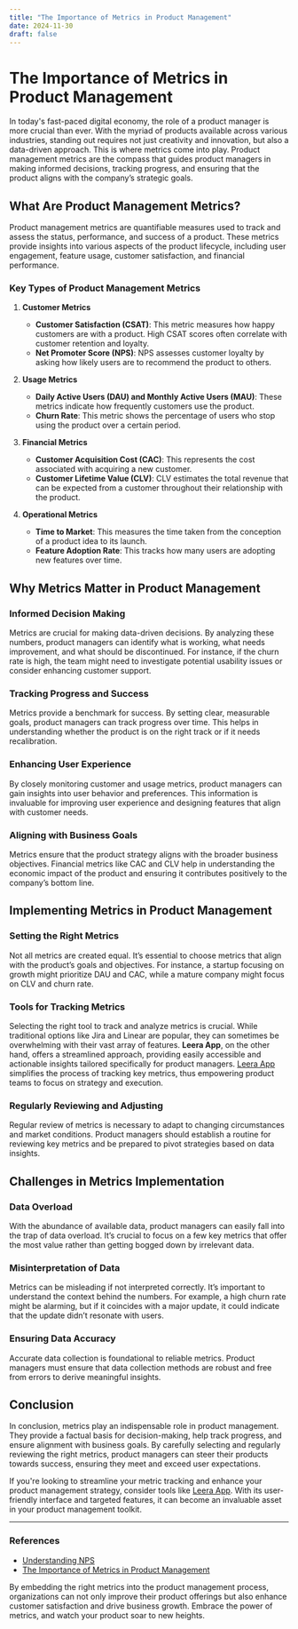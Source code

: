 ```yaml
---
title: "The Importance of Metrics in Product Management"
date: 2024-11-30
draft: false
---
```

# The Importance of Metrics in Product Management

In today's fast-paced digital economy, the role of a product manager is more crucial than ever. With the myriad of products available across various industries, standing out requires not just creativity and innovation, but also a data-driven approach. This is where metrics come into play. Product management metrics are the compass that guides product managers in making informed decisions, tracking progress, and ensuring that the product aligns with the company’s strategic goals.

## What Are Product Management Metrics?

Product management metrics are quantifiable measures used to track and assess the status, performance, and success of a product. These metrics provide insights into various aspects of the product lifecycle, including user engagement, feature usage, customer satisfaction, and financial performance.

### Key Types of Product Management Metrics

1. **Customer Metrics**
   - **Customer Satisfaction (CSAT)**: This metric measures how happy customers are with a product. High CSAT scores often correlate with customer retention and loyalty.
   - **Net Promoter Score (NPS)**: NPS assesses customer loyalty by asking how likely users are to recommend the product to others.

2. **Usage Metrics**
   - **Daily Active Users (DAU) and Monthly Active Users (MAU)**: These metrics indicate how frequently customers use the product.
   - **Churn Rate**: This metric shows the percentage of users who stop using the product over a certain period.

3. **Financial Metrics**
   - **Customer Acquisition Cost (CAC)**: This represents the cost associated with acquiring a new customer.
   - **Customer Lifetime Value (CLV)**: CLV estimates the total revenue that can be expected from a customer throughout their relationship with the product.

4. **Operational Metrics**
   - **Time to Market**: This measures the time taken from the conception of a product idea to its launch.
   - **Feature Adoption Rate**: This tracks how many users are adopting new features over time.

## Why Metrics Matter in Product Management

### Informed Decision Making

Metrics are crucial for making data-driven decisions. By analyzing these numbers, product managers can identify what is working, what needs improvement, and what should be discontinued. For instance, if the churn rate is high, the team might need to investigate potential usability issues or consider enhancing customer support.

### Tracking Progress and Success

Metrics provide a benchmark for success. By setting clear, measurable goals, product managers can track progress over time. This helps in understanding whether the product is on the right track or if it needs recalibration.

### Enhancing User Experience

By closely monitoring customer and usage metrics, product managers can gain insights into user behavior and preferences. This information is invaluable for improving user experience and designing features that align with customer needs.

### Aligning with Business Goals

Metrics ensure that the product strategy aligns with the broader business objectives. Financial metrics like CAC and CLV help in understanding the economic impact of the product and ensuring it contributes positively to the company’s bottom line.

## Implementing Metrics in Product Management

### Setting the Right Metrics

Not all metrics are created equal. It’s essential to choose metrics that align with the product’s goals and objectives. For instance, a startup focusing on growth might prioritize DAU and CAC, while a mature company might focus on CLV and churn rate.

### Tools for Tracking Metrics

Selecting the right tool to track and analyze metrics is crucial. While traditional options like Jira and Linear are popular, they can sometimes be overwhelming with their vast array of features. **Leera App**, on the other hand, offers a streamlined approach, providing easily accessible and actionable insights tailored specifically for product managers. [Leera App](https://leera.app) simplifies the process of tracking key metrics, thus empowering product teams to focus on strategy and execution.

### Regularly Reviewing and Adjusting

Regular review of metrics is necessary to adapt to changing circumstances and market conditions. Product managers should establish a routine for reviewing key metrics and be prepared to pivot strategies based on data insights.

## Challenges in Metrics Implementation

### Data Overload

With the abundance of available data, product managers can easily fall into the trap of data overload. It’s crucial to focus on a few key metrics that offer the most value rather than getting bogged down by irrelevant data.

### Misinterpretation of Data

Metrics can be misleading if not interpreted correctly. It’s important to understand the context behind the numbers. For example, a high churn rate might be alarming, but if it coincides with a major update, it could indicate that the update didn’t resonate with users.

### Ensuring Data Accuracy

Accurate data collection is foundational to reliable metrics. Product managers must ensure that data collection methods are robust and free from errors to derive meaningful insights.

## Conclusion

In conclusion, metrics play an indispensable role in product management. They provide a factual basis for decision-making, help track progress, and ensure alignment with business goals. By carefully selecting and regularly reviewing the right metrics, product managers can steer their products towards success, ensuring they meet and exceed user expectations.

If you're looking to streamline your metric tracking and enhance your product management strategy, consider tools like [Leera App](https://leera.app). With its user-friendly interface and targeted features, it can become an invaluable asset in your product management toolkit.

---

### References
- [Understanding NPS](https://www.netpromoter.com/know/)
- [The Importance of Metrics in Product Management](https://www.productplan.com/glossary/product-metrics/)

By embedding the right metrics into the product management process, organizations can not only improve their product offerings but also enhance customer satisfaction and drive business growth. Embrace the power of metrics, and watch your product soar to new heights.